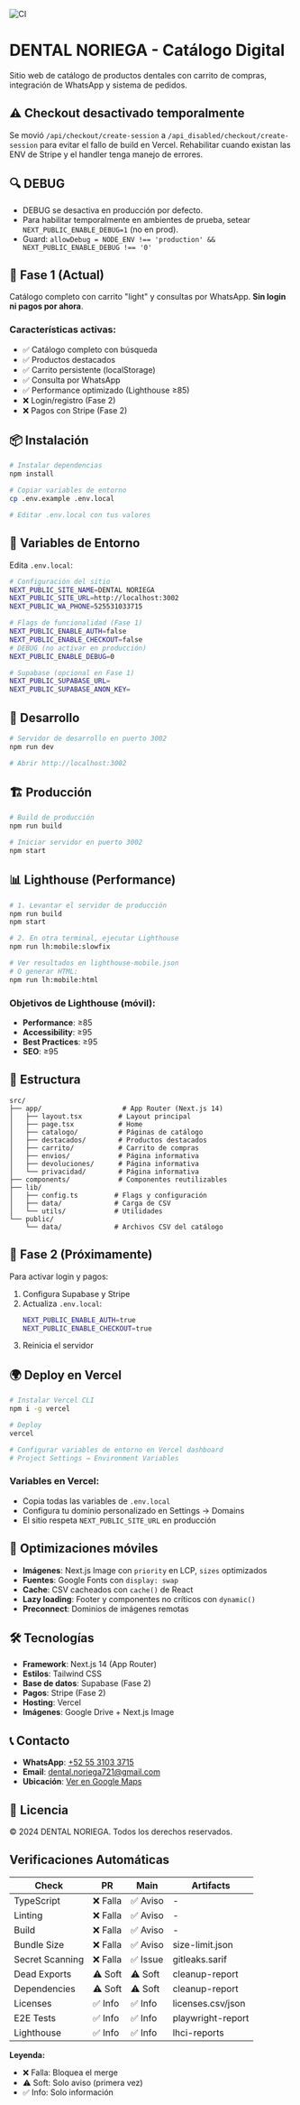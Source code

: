 ![CI](https://github.com/hekouo/dental-noriega/actions/workflows/ci.yml/badge.svg)

# DENTAL NORIEGA - Catálogo Digital

Sitio web de catálogo de productos dentales con carrito de compras, integración de WhatsApp y sistema de pedidos.

## ⚠️ Checkout desactivado temporalmente

Se movió `/api/checkout/create-session` a `/api_disabled/checkout/create-session` para evitar el fallo de build en Vercel.
Rehabilitar cuando existan las ENV de Stripe y el handler tenga manejo de errores.

## 🔍 DEBUG

- DEBUG se desactiva en producción por defecto.
- Para habilitar temporalmente en ambientes de prueba, setear `NEXT_PUBLIC_ENABLE_DEBUG=1` (no en prod).
- Guard: `allowDebug = NODE_ENV !== 'production' && NEXT_PUBLIC_ENABLE_DEBUG !== '0'`

## 🚀 Fase 1 (Actual)

Catálogo completo con carrito "light" y consultas por WhatsApp. **Sin login ni pagos por ahora**.

### Características activas:

- ✅ Catálogo completo con búsqueda
- ✅ Productos destacados
- ✅ Carrito persistente (localStorage)
- ✅ Consulta por WhatsApp
- ✅ Performance optimizado (Lighthouse ≥85)
- ❌ Login/registro (Fase 2)
- ❌ Pagos con Stripe (Fase 2)

## 📦 Instalación

```bash
# Instalar dependencias
npm install

# Copiar variables de entorno
cp .env.example .env.local

# Editar .env.local con tus valores
```

## 🔧 Variables de Entorno

Edita `.env.local`:

```bash
# Configuración del sitio
NEXT_PUBLIC_SITE_NAME=DENTAL NORIEGA
NEXT_PUBLIC_SITE_URL=http://localhost:3002
NEXT_PUBLIC_WA_PHONE=525531033715

# Flags de funcionalidad (Fase 1)
NEXT_PUBLIC_ENABLE_AUTH=false
NEXT_PUBLIC_ENABLE_CHECKOUT=false
# DEBUG (no activar en producción)
NEXT_PUBLIC_ENABLE_DEBUG=0

# Supabase (opcional en Fase 1)
NEXT_PUBLIC_SUPABASE_URL=
NEXT_PUBLIC_SUPABASE_ANON_KEY=
```

## 🏃 Desarrollo

```bash
# Servidor de desarrollo en puerto 3002
npm run dev

# Abrir http://localhost:3002
```

## 🏗️ Producción

```bash
# Build de producción
npm run build

# Iniciar servidor en puerto 3002
npm start
```

## 📊 Lighthouse (Performance)

```bash
# 1. Levantar el servidor de producción
npm run build
npm start

# 2. En otra terminal, ejecutar Lighthouse
npm run lh:mobile:slowfix

# Ver resultados en lighthouse-mobile.json
# O generar HTML:
npm run lh:mobile:html
```

### Objetivos de Lighthouse (móvil):

- **Performance**: ≥85
- **Accessibility**: ≥95
- **Best Practices**: ≥95
- **SEO**: ≥95

## 📁 Estructura

```
src/
├── app/                    # App Router (Next.js 14)
│   ├── layout.tsx         # Layout principal
│   ├── page.tsx           # Home
│   ├── catalogo/          # Páginas de catálogo
│   ├── destacados/        # Productos destacados
│   ├── carrito/           # Carrito de compras
│   ├── envios/            # Página informativa
│   ├── devoluciones/      # Página informativa
│   └── privacidad/        # Página informativa
├── components/            # Componentes reutilizables
├── lib/
│   ├── config.ts         # Flags y configuración
│   ├── data/             # Carga de CSV
│   └── utils/            # Utilidades
└── public/
    └── data/             # Archivos CSV del catálogo
```

## 🔐 Fase 2 (Próximamente)

Para activar login y pagos:

1. Configura Supabase y Stripe
2. Actualiza `.env.local`:
   ```bash
   NEXT_PUBLIC_ENABLE_AUTH=true
   NEXT_PUBLIC_ENABLE_CHECKOUT=true
   ```
3. Reinicia el servidor

## 🌍 Deploy en Vercel

```bash
# Instalar Vercel CLI
npm i -g vercel

# Deploy
vercel

# Configurar variables de entorno en Vercel dashboard
# Project Settings → Environment Variables
```

### Variables en Vercel:

- Copia todas las variables de `.env.local`
- Configura tu dominio personalizado en Settings → Domains
- El sitio respeta `NEXT_PUBLIC_SITE_URL` en producción

## 📱 Optimizaciones móviles

- **Imágenes**: Next.js Image con `priority` en LCP, `sizes` optimizados
- **Fuentes**: Google Fonts con `display: swap`
- **Cache**: CSV cacheados con `cache()` de React
- **Lazy loading**: Footer y componentes no críticos con `dynamic()`
- **Preconnect**: Dominios de imágenes remotas

## 🛠️ Tecnologías

- **Framework**: Next.js 14 (App Router)
- **Estilos**: Tailwind CSS
- **Base de datos**: Supabase (Fase 2)
- **Pagos**: Stripe (Fase 2)
- **Hosting**: Vercel
- **Imágenes**: Google Drive + Next.js Image

## 📞 Contacto

- **WhatsApp**: [+52 55 3103 3715](https://wa.me/525531033715)
- **Email**: dental.noriega721@gmail.com
- **Ubicación**: [Ver en Google Maps](https://maps.app.goo.gl/ruP2HHjLXtoKqnB57)

## 📄 Licencia

© 2024 DENTAL NORIEGA. Todos los derechos reservados.

## Verificaciones Automáticas

| Check           | PR       | Main     | Artifacts         |
| --------------- | -------- | -------- | ----------------- |
| TypeScript      | ❌ Falla | ✅ Aviso | -                 |
| Linting         | ❌ Falla | ✅ Aviso | -                 |
| Build           | ❌ Falla | ✅ Aviso | -                 |
| Bundle Size     | ❌ Falla | ✅ Aviso | size-limit.json   |
| Secret Scanning | ❌ Falla | ✅ Issue | gitleaks.sarif    |
| Dead Exports    | ⚠️ Soft  | ⚠️ Soft  | cleanup-report    |
| Dependencies    | ⚠️ Soft  | ⚠️ Soft  | cleanup-report    |
| Licenses        | ✅ Info  | ✅ Info  | licenses.csv/json |
| E2E Tests       | ✅ Info  | ✅ Info  | playwright-report |
| Lighthouse      | ✅ Info  | ✅ Info  | lhci-reports      |

**Leyenda:**

- ❌ Falla: Bloquea el merge
- ⚠️ Soft: Solo aviso (primera vez)
- ✅ Info: Solo información
